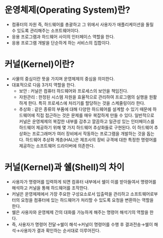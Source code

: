 # 운영체제(Operating System)란?
* 컴퓨터의 자원 즉, 하드웨어를 총괄하고 그 위에서 사용자가 애플리케이션을 돌릴 수 있도록 관리해주는 소프트웨어이다.
* 응용 프로그램과 하드웨어 사이의 인터페이스 역할을 한다.
* 응용 프로그램 개발을 단순하게 하는 서비스의 집합이다. 

# 커널(Kernel)이란?
* 사물의 중심이란 뜻을 가지며 운영체제의 중심을 의미한다.
* 대표적으로 다음 3가지 역할을 한다.
    * 보안 : 커널은 컴퓨터 하드웨어와 프로세스의 보안을 책임진다.
    * 자원관리 : 한정된 시스템 자원을 효율적으로 관리하여 프로그램의 실행을 원활하게 한다. 특히 프로세스에 처리기를 할당하는 것을 스케줄링이라 한다.
    * 추상화 : 같은 종류의 부품에 대해 다양한 하드웨어를 설계할 수 있기 때문에 하드웨어에 직접 접근하는 것은 문제를 매우 복잡하게 만들 수 있다. 일반적으로 커널은 운영체제의 복잡한 내부를 감추고 깔끔하고 일관성 있는 인터페이스를 하드웨어 제공하기 위해 몇 가지 하드웨어 추상화들로 구현된다. 이 하드웨어 추상화는 프로그래머가 여러 장비에서 작동하는 프로그램을 개발하는 것을 돕는다. 하드웨어 추상화 계층(HAL)은 제조사의 장비 규격에 대한 특정한 명령어를 제공하는 소프트웨어 드라이버에 의존한다.

# 커널(Kernel)과 쉘(Shell)의 차이
* 사용자가 명령어를 입력하게 되면 컴퓨터 내부에서 쉘이 이를 받아들여서 명령어를 해석하고 커널을 통해 하드웨어를 조작한다.
* 커널은 운영체제에서 가장 주요한 구성요소로서 입출력을 관리하고 소프트웨어로부터의 요청을 컴퓨터에 있는 하드웨어가 처리할 수 있도록 요청을 변환하는 역할을 한다.
* 쉘은 사용자와 운영체제 간의 대화를 가능하게 해주는 명령어 해석기의 역할을 한다.
* 즉, 사용자가 명령어 전달→쉘이 해석→커널이 명령어를 수행 후 결과전송→쉘이 해석→사용자가 결과 확인하는 순서대로 이루어진다.
